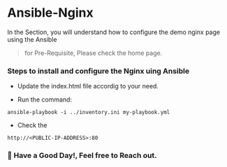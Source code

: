 # Ansible-Nginx

In the Section, you will understand how to configure the demo nginx page using the Ansible
>for Pre-Requisite, Please check the home page.


### Steps to install and configure the Nginx uing Ansible

- Update the index.html file accordig to your need.

- Run the command:
``` 
ansible-playbook -i ../inventory.ini my-playbook.yml 
```

- Check the 
``` 
http://<PUBLIC-IP-ADDRESS>:80
````

### :rainbow: Have a Good Day!, Feel free to Reach out.
